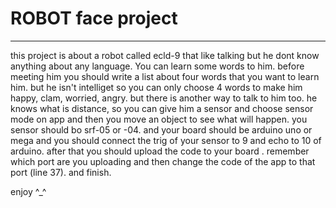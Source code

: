 # ROBOT face project
-------------------
this project is about a robot called ecld-9 that like talking but he dont know anything about any language. You can learn some words to him.
before meeting him you should write a list about four words that you want to learn him. but he isn't intelliget so you can only choose 4 words to make him happy, clam, worried, angry.
but there is another way to talk to him too.
he knows what is distance, so you can give him a sensor and choose sensor mode on app and then you move an object to see what will happen.
you sensor should bo srf-05 or -04. and your board should be arduino uno or mega and you should connect the trig of your sensor to 9 and echo to 10 of arduino. after that you should upload the code to your board .
remember which port are you uploading and then change the code of the app to that port (line 37). and finish.

enjoy ^_^  